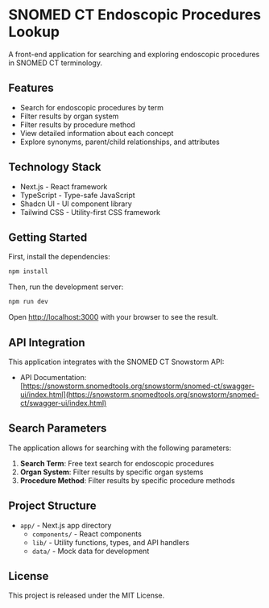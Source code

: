 # SNOMED CT Endoscopic Procedures Lookup

A front-end application for searching and exploring endoscopic procedures in SNOMED CT terminology.

## Features

- Search for endoscopic procedures by term
- Filter results by organ system
- Filter results by procedure method
- View detailed information about each concept
- Explore synonyms, parent/child relationships, and attributes

## Technology Stack

- Next.js - React framework
- TypeScript - Type-safe JavaScript
- Shadcn UI - UI component library
- Tailwind CSS - Utility-first CSS framework

## Getting Started

First, install the dependencies:

```bash
npm install
```

Then, run the development server:

```bash
npm run dev
```

Open [http://localhost:3000](http://localhost:3000) with your browser to see the result.

## API Integration

This application integrates with the SNOMED CT Snowstorm API:

- API Documentation: [https://snowstorm.snomedtools.org/snowstorm/snomed-ct/swagger-ui/index.html](https://snowstorm.snomedtools.org/snowstorm/snomed-ct/swagger-ui/index.html)

## Search Parameters

The application allows for searching with the following parameters:

1. **Search Term**: Free text search for endoscopic procedures
2. **Organ System**: Filter results by specific organ systems
3. **Procedure Method**: Filter results by specific procedure methods

## Project Structure

- `app/` - Next.js app directory
  - `components/` - React components
  - `lib/` - Utility functions, types, and API handlers
  - `data/` - Mock data for development
  
## License

This project is released under the MIT License.

